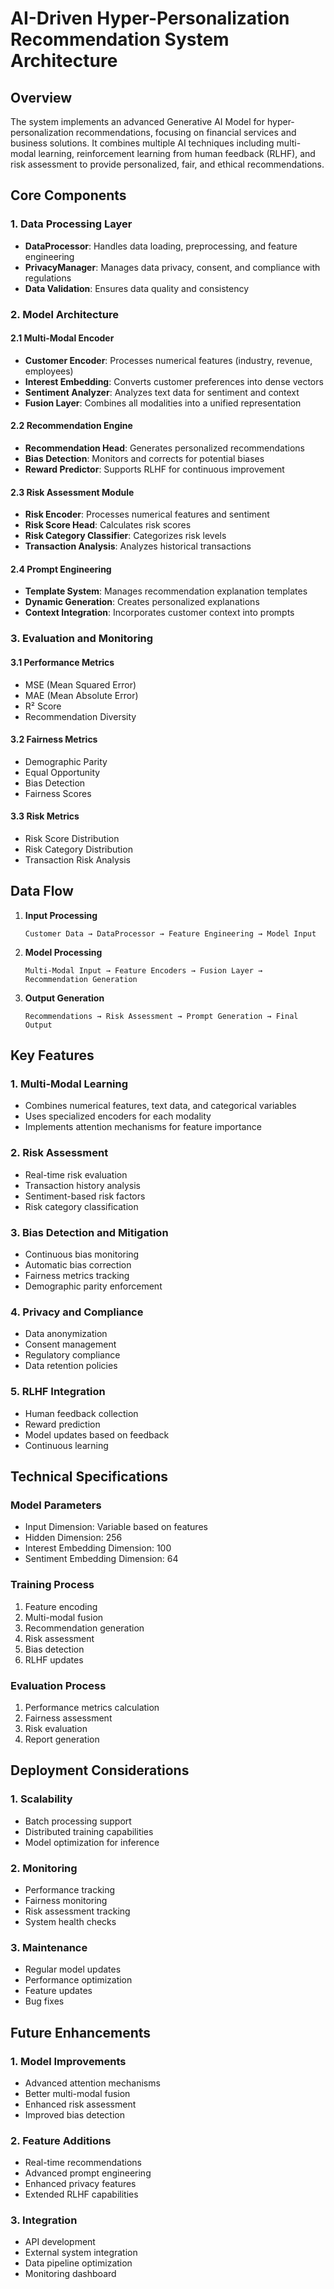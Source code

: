 # AI-Driven Hyper-Personalization Recommendation System Architecture

## Overview
The system implements an advanced Generative AI Model for hyper-personalization recommendations, focusing on financial services and business solutions. It combines multiple AI techniques including multi-modal learning, reinforcement learning from human feedback (RLHF), and risk assessment to provide personalized, fair, and ethical recommendations.

## Core Components

### 1. Data Processing Layer
- **DataProcessor**: Handles data loading, preprocessing, and feature engineering
- **PrivacyManager**: Manages data privacy, consent, and compliance with regulations
- **Data Validation**: Ensures data quality and consistency

### 2. Model Architecture

#### 2.1 Multi-Modal Encoder
- **Customer Encoder**: Processes numerical features (industry, revenue, employees)
- **Interest Embedding**: Converts customer preferences into dense vectors
- **Sentiment Analyzer**: Analyzes text data for sentiment and context
- **Fusion Layer**: Combines all modalities into a unified representation

#### 2.2 Recommendation Engine
- **Recommendation Head**: Generates personalized recommendations
- **Bias Detection**: Monitors and corrects for potential biases
- **Reward Predictor**: Supports RLHF for continuous improvement

#### 2.3 Risk Assessment Module
- **Risk Encoder**: Processes numerical features and sentiment
- **Risk Score Head**: Calculates risk scores
- **Risk Category Classifier**: Categorizes risk levels
- **Transaction Analysis**: Analyzes historical transactions

#### 2.4 Prompt Engineering
- **Template System**: Manages recommendation explanation templates
- **Dynamic Generation**: Creates personalized explanations
- **Context Integration**: Incorporates customer context into prompts

### 3. Evaluation and Monitoring

#### 3.1 Performance Metrics
- MSE (Mean Squared Error)
- MAE (Mean Absolute Error)
- R² Score
- Recommendation Diversity

#### 3.2 Fairness Metrics
- Demographic Parity
- Equal Opportunity
- Bias Detection
- Fairness Scores

#### 3.3 Risk Metrics
- Risk Score Distribution
- Risk Category Distribution
- Transaction Risk Analysis

## Data Flow

1. **Input Processing**
   ```
   Customer Data → DataProcessor → Feature Engineering → Model Input
   ```

2. **Model Processing**
   ```
   Multi-Modal Input → Feature Encoders → Fusion Layer → Recommendation Generation
   ```

3. **Output Generation**
   ```
   Recommendations → Risk Assessment → Prompt Generation → Final Output
   ```

## Key Features

### 1. Multi-Modal Learning
- Combines numerical features, text data, and categorical variables
- Uses specialized encoders for each modality
- Implements attention mechanisms for feature importance

### 2. Risk Assessment
- Real-time risk evaluation
- Transaction history analysis
- Sentiment-based risk factors
- Risk category classification

### 3. Bias Detection and Mitigation
- Continuous bias monitoring
- Automatic bias correction
- Fairness metrics tracking
- Demographic parity enforcement

### 4. Privacy and Compliance
- Data anonymization
- Consent management
- Regulatory compliance
- Data retention policies

### 5. RLHF Integration
- Human feedback collection
- Reward prediction
- Model updates based on feedback
- Continuous learning

## Technical Specifications

### Model Parameters
- Input Dimension: Variable based on features
- Hidden Dimension: 256
- Interest Embedding Dimension: 100
- Sentiment Embedding Dimension: 64

### Training Process
1. Feature encoding
2. Multi-modal fusion
3. Recommendation generation
4. Risk assessment
5. Bias detection
6. RLHF updates

### Evaluation Process
1. Performance metrics calculation
2. Fairness assessment
3. Risk evaluation
4. Report generation

## Deployment Considerations

### 1. Scalability
- Batch processing support
- Distributed training capabilities
- Model optimization for inference

### 2. Monitoring
- Performance tracking
- Fairness monitoring
- Risk assessment tracking
- System health checks

### 3. Maintenance
- Regular model updates
- Performance optimization
- Feature updates
- Bug fixes

## Future Enhancements

### 1. Model Improvements
- Advanced attention mechanisms
- Better multi-modal fusion
- Enhanced risk assessment
- Improved bias detection

### 2. Feature Additions
- Real-time recommendations
- Advanced prompt engineering
- Enhanced privacy features
- Extended RLHF capabilities

### 3. Integration
- API development
- External system integration
- Data pipeline optimization
- Monitoring dashboard 